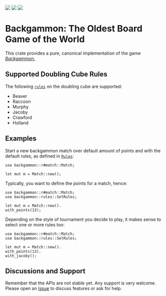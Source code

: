 [![](https://img.shields.io/crates/v/backgammon.svg)](https://crates.io/crates/backgammon) [![](https://docs.rs/backgammon/badge.svg)](https://docs.rs/backgammon) [![](https://img.shields.io/badge/License-BSD-brightgreen)](https://github.com/carlostrub/backgammon/blob/master/COPYRIGHT)
# Backgammon: The Oldest Board Game of the World
This crate provides a pure, canonical implementation of the game
[*Backgammon.*](https://en.wikipedia.org/wiki/Backgammon)

## Supported Doubling Cube Rules
The following [`rules`](`crate::rules::Rules`) on the doubling cube are supported:

* Beaver
* Raccoon
* Murphy
* Jacoby
* Crawford
* Holland

## Examples
Start a new backgammon match over default amount of points and with the default rules, as
defined in [`Rules`](`crate::rules::Rules`):
```
use backgammon::r#match::Match;

let mut m = Match::new();

```
Typically, you want to define the points for a match, hence:
```
use backgammon::r#match::Match;
use backgammon::rules::SetRules;

let mut m = Match::new().
with_points(13);

```
Depending on the style of tournament you decide to play, it makes sense to select one or more
rules too:
```
use backgammon::r#match::Match;
use backgammon::rules::SetRules;

let mut m = Match::new().
with_points(13).
with_jacoby();

```

## Discussions and Support
Remember that the APIs are not stable yet. Any support is very welcome. Please open an
[Issue](https://github.com/carlostrub/backgammon/issues) to discuss features or ask for help.
